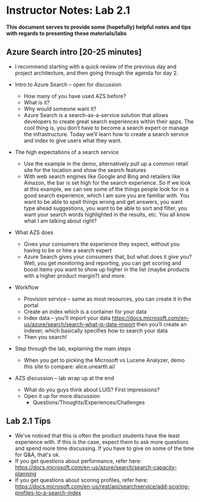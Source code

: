 # Instructor Notes: Lab 2.1

**This document serves to provide some (hopefully) helpful notes and tips with regards to presenting these materials/labs**

## Azure Search intro [20-25 minutes]  

* I recommend starting with a quick review of the previous day and project architecture, and then going through the agenda for day 2.

*	Intro to Azure Search – open for discussion
    *	How many of you have used AZS before?
    *	What is it?
    *	Why would someone want it?
    *	Azure Search is a search-as-a-service solution that allows developers to create great search experiences within their apps. The cool thing is, you don’t have to become a search expert or manage the infrastructure. Today we’ll learn how to create a search service and index to give users what they want.
*	The high expectations of a search service
    *	Use the example in the demo, alternatively pull up a common retail site for the location and show the search features
    *	With web search engines like Google and Bing and retailers like Amazon, the bar is set high for the search experience. So if we look at this example, we can see some of the things people look for in a good search experience, which I am sure you are familiar with. You want to be able to spell things wrong and get answers, you want type ahead suggestions, you want to be able to sort and filter, you want your search words highlighted in the results, etc. You all know what I am talking about right?
*	What AZS does
    *	Gives your consumers the experience they expect, without you having to be or hire a search expert
    *	Azure Search gives your consumers that, but what does it give you? Well, you get monitoring and reporting, you can get scoring and boost items you want to show up higher in the list (maybe products with a higher product margin?) and more. 
*	Workflow
    *	Provision service – same as most resources, you can create it in the portal
    *	Create an index which is a container for your data
    *	Index data – you’ll import your data <https://docs.microsoft.com/en-us/azure/search/search-what-is-data-import> then you’ll create an indexer, which basically specifies how to search your data
    *	Then you search!
*	Step through the lab, explaining the main steps
    *	When you get to picking the Microsoft vs Lucene Analyzer, demo this site to compare: alice.unearth.ai/ 
*	AZS discussion – lab wrap up at the end 
    *	What do you guys think about LUIS? First impressions?
    *	Open it up for more discussion
        *	Questions/Thoughts/Experiences/Challenges


## Lab 2.1 Tips
* We've noticed that this is often the product students have the least experience with. If this is the case, expect them to ask more questions and spend more time discussing. If you have to give on some of the time for Q&A, that's ok.
* If you get questions about performance, refer here: <https://docs.microsoft.com/en-us/azure/search/search-capacity-planning>
* If you get questions about scoring profiles, refer here: <https://docs.microsoft.com/en-us/rest/api/searchservice/add-scoring-profiles-to-a-search-index>


